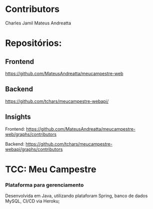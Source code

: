 # Contributors

Charles Jamil
Mateus Andreatta

# Repositórios:


## Frontend
https://github.com/MateusAndreatta/meucampestre-web

## Backend
https://github.com/tchars/meucampestre-webapi/


## Insights

Frontend:
https://github.com/MateusAndreatta/meucampestre-web/graphs/contributors

Backend:
https://github.com/tchars/meucampestre-webapi/graphs/contributors

# TCC: Meu Campestre

### Plataforma para gerenciamento

Desenvolvida em Java, utilizando plataforam Spring, banco de dados MySQL, CI/CD via Heroku;
